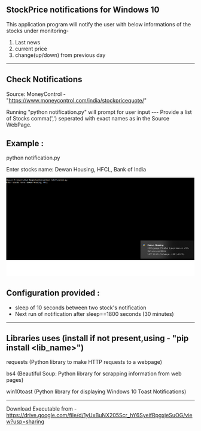 ## StockPrice notifications for Windows 10
This application program will notify the user with below informations of the stocks under monitoring- 
1. Last news 
2. current price 
3. change(up/down) from previous day

--------------------
## Check Notifications

Source: MoneyControl  - "https://www.moneycontrol.com/india/stockpricequote/"

Running "python notification.py" will prompt for user input --- Provide a list of Stocks comma(',') seperated with exact names as in the Source WebPage. 

Example : 
--------------------
python notification.py

Enter stocks name: Dewan Housing, HFCL, Bank of India

![sample](sample.png)


Configuration provided :
---------------------
- sleep of 10 seconds between two stock's notification
- Next run of notification after sleep==1800 seconds (30 minutes)


---------------------
## Libraries uses (install if not present,using - "pip install <lib_name>")
requests (Python library to make HTTP requests to a webpage)

bs4 (Beautiful Soup: Python library for scrapping information from web pages)

win10toast (Python library for displaying Windows 10 Toast Notifications)


--------------------
Download Executable from - https://drive.google.com/file/d/1yUxBuNX205Scr_hY6SyeifRpgxjeSuOG/view?usp=sharing
